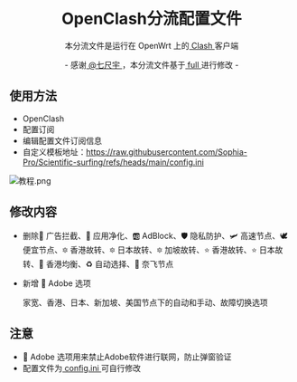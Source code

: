 <h1 align="center">
  <br>OpenClash分流配置文件<br>
</h1>
<p align="center">
本分流文件是运行在 OpenWrt 上的<a href="https://github.com/Dreamacro/clash" target="_blank"> Clash </a>客户端
</p>
<p align="center">
- 感谢<a href="https://www.youtube.com/@qichiyu" target="_blank"> @七尺宇 </a>，本分流文件基于<a href="https://github.com/qichiyuhub/rule/blob/main/config/mihomo/full.ini" target="_blank"> full </a>进行修改 -

</h1>

使用方法
---

* OpenClash
* 配置订阅
* 编辑配置文件订阅信息
* 自定义模板地址：https://raw.githubusercontent.com/Sophia-Pro/Scientific-surfing/refs/heads/main/config.ini

<img alt="教程.png" src="https://github.com/Sophia-Pro/Scientific-surfing/blob/main/%E6%95%99%E7%A8%8B.png?raw=true" data-hpc="true" class="Box-sc-g0xbh4-0 fzFXnm" >

</h1>

修改内容
---
* 删除🛑 广告拦截、🍃 应用净化、🆎 AdBlock、🛡️ 隐私防护、🛩️ 高速节点、🕊️便宜节点、🔯 香港故转、🔯 日本故转、🔯 加坡故转、⭐ 香港故转、⭐ 日本故转、🍃 香港均衡、♻️ 自动选择、🎥 奈飞节点
  
* 新增 🚫 Adobe 选项

   家宽、香港、日本、新加坡、美国节点下的自动和手动、故障切换选项

注意
---
* 🚫 Adobe 选项用来禁止Adobe软件进行联网，防止弹窗验证
* 配置文件为<a href="https://github.com/Sophia-Pro/Scientific-surfing/blob/main/config.ini" target="_blank"> config.ini </a> 可自行修改

